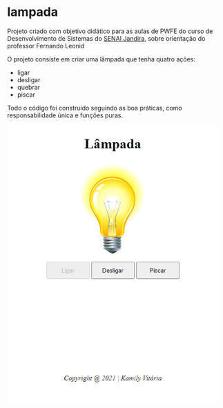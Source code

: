 # lampada
Projeto criado com objetivo didático para as aulas de PWFE do curso de Desenvolvimento de Sistemas do [SENAI Jandira](https://jandira.sp.senai.br/), sobre orientação do professor Fernando Leonid 

O projeto consiste em criar uma lâmpada que tenha quatro ações:
* ligar
* desligar
* quebrar
* piscar

Todo o código foi construído seguindo as boa práticas, como responsabilidade única e funções puras.

![](img/capturaLampada.PNG)
